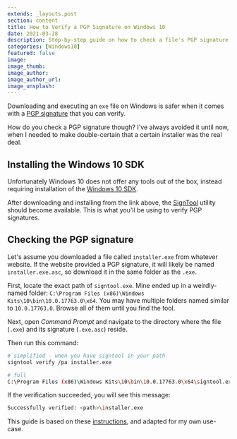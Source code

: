 ```yaml
---
extends: _layouts.post
section: content
title: How to Verify a PGP Signature on Windows 10  
date: 2021-03-28
description: Step-by-step guide on how to check a file's PGP signature on Windows 10
categories: [Windows10]
featured: false
image: 
image_thumb: 
image_author:
image_author_url:
image_unsplash:
---
```


Downloading and executing an `exe` file on Windows is safer when it comes with a [PGP signature](https://en.wikipedia.org/wiki/Pretty_Good_Privacy) that you can verify.

How do you check a PGP signature though? I've always avoided it until now, when I needed to make double-certain that a certain installer was the real deal.

## Installing the Windows 10 SDK

Unfortunately Windows 10 does not offer any tools out of the box, instead requiring installation of the [Windows 10 SDK](https://developer.microsoft.com/en-US/windows/downloads/windows-10-sdk/).

After downloading and installing from the link above, the [SignTool](https://docs.microsoft.com/en-us/windows/win32/seccrypto/signtool) utility should become available. This is what you'll be using to verify PGP signatures.

## Checking the PGP signature

Let's assume you downloaded a file called `installer.exe` from whatever website. If the website provided a PGP signature, it will likely be named `installer.exe.asc`, so download it in the same folder as the `.exe`.

First, locate the exact path of `signtool.exe`. Mine ended up in a weirdly-named folder: `C:\Program Files (x86)\Windows Kits\10\bin\10.0.17763.0\x64`. You may have multiple folders named similar to `10.0.17763.0`. Browse all of them until you find the tool.

Next, open *Command Prompt* and navigate to the directory where the file (`.exe`) and its signature (`.exe.asc`) reside.

Then run this command:

```bash
# simplified - when you have signtool in your path
signtool verify /pa installer.exe

# full
C:\Program Files (x86)\Windows Kits\10\bin\10.0.17763.0\x64\signtool.exe verify /pa installer.exe
```

If the verification succeeded, you will see this message:

```bash
Successfully verified: <path>\installer.exe
```

This guide is based on these [instructions](https://www.ghacks.net/2018/04/16/how-to-verify-digital-signatures-programs-in-windows/), and adapted for my own use-case.

